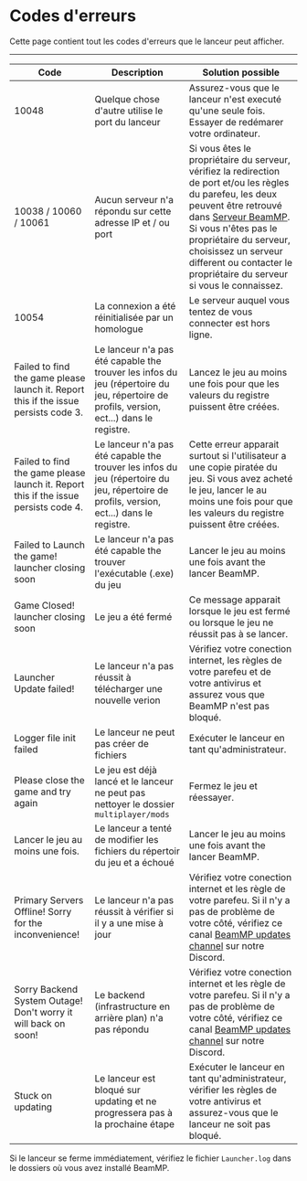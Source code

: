 # Codes d'erreurs

Cette page contient tout les codes d'erreurs que le lanceur peut afficher.

---

| Code                                                                                | Description                                                                                                               | Solution possible                                                                                                                                                                                                      |
|-------------------------------------------------------------------------------------|---------------------------------------------------------------------------------------------------------------------------|------------------------------------------------------------------------------------------------------------------------------------------------------------------------------------------------------------------------|
| 10048                                                                               | Quelque chose d'autre utilise le port du lanceur                                                                               | Assurez-vous que le lanceur n'est executé qu'une seule fois. Essayer de redémarer votre ordinateur.
| 10038 / 10060 / 10061                                                               | Aucun serveur n'a répondu sur cette adresse IP et / ou port                                                                                  | Si vous êtes le propriétaire du serveur, vérifiez la redirection de port et/ou les règles du parefeu, les deux peuvent être retrouvé dans [Serveur BeamMP](https://docs.beammp.com/server/create-a-server). Si vous n'êtes pas le propriétaire du serveur, choisissez un serveur different ou contacter le propriétaire du serveur si vous le connaissez.
| 10054                                                                               | La connexion a été réinitialisée par un homologue                                                                             | Le serveur auquel vous tentez de vous connecter est hors ligne.                                                                                                                                                                   |
| Failed to find the game please launch it. Report this if the issue persists code 3. | Le lanceur n'a pas été capable the trouver les infos du jeu (répertoire du jeu, répertoire de profils, version, ect...) dans le registre.                        | Lancez le jeu au moins une fois pour que les valeurs du registre puissent être créées.                                                                                                                                                         |
| Failed to find the game please launch it. Report this if the issue persists code 4. | Le lanceur n'a pas été capable the trouver les infos du jeu (répertoire du jeu, répertoire de profils, version, ect...) dans le registre. | Cette erreur apparait surtout si l'utilisateur a une copie piratée du jeu. Si vous avez acheté le jeu, lancer le au moins une fois pour que les valeurs du registre puissent être créées.                                                |
| Failed to Launch the game! launcher closing soon                                    | Le lanceur n'a pas été capable the trouver l'exécutable (.exe) du jeu                                                                                   | Lancer le jeu au moins une fois avant the lancer BeamMP.                                                                                                                                                          |
| Game Closed! launcher closing soon                                                  | Le jeu a été fermé                                                                                 | Ce message apparait lorsque le jeu est fermé ou lorsque le jeu ne réussit pas à se lancer.                                                                                                                                             |
| Launcher Update failed!                                                             | Le lanceur n'a pas réussit à télécharger une nouvelle verion                                                                                | Vérifiez votre conection internet, les règles de votre parefeu et de votre antivirus et assurez vous que BeamMP n'est pas bloqué.                                                                                                                     |
| Logger file init failed                                                             | Le lanceur ne peut pas créer de fichiers                                                                              | Exécuter le lanceur en tant qu'administrateur.                                                                                                                                                                                     |
| Please close the game and try again                                                 | Le jeu est déjà lancé et le lanceur ne peut pas nettoyer le dossier `multiplayer/mods`                                                                                 | Fermez le jeu et réessayer.                                                                                                                                                                                              |
| Lancer le jeu au moins une fois.                                                    | Le lanceur a tenté de modifier les fichiers du répertoir du jeu et a échoué                                                                                | Lancer le jeu au moins une fois avant the lancer BeamMP.                                                                                                                                                                                  |
| Primary Servers Offline! Sorry for the inconvenience!                               | Le lanceur n'a pas réussit à vérifier si il y a une mise à jour                                                                                  | Vérifiez votre conection internet et les règle de votre parefeu. Si il n'y a pas de problème de votre côté, vérifiez ce canal [BeamMP updates channel](<https://discord.com/channels/601558901657305098/697596153943949352>) sur notre Discord. |
| Sorry Backend System Outage! Don't worry it will back on soon!                      | Le backend (infrastructure en arrière plan) n'a pas répondu                                                                                        |  Vérifiez votre conection internet et les règle de votre parefeu. Si il n'y a pas de problème de votre côté, vérifiez ce canal [BeamMP updates channel](<https://discord.com/channels/601558901657305098/697596153943949352>) sur notre Discord. |
| Stuck on updating                                                                   | Le lanceur est bloqué sur updating et ne progressera pas à la prochaine étape                                                                                 | Exécuter le lanceur en tant qu'administrateur, vérifier les règles de votre antivirus et assurez-vous que le lanceur ne soit pas bloqué.                                                                                                       |

Si le lanceur se ferme immédiatement, vérifiez le fichier `Launcher.log` dans le dossiers où vous avez installé BeamMP.
